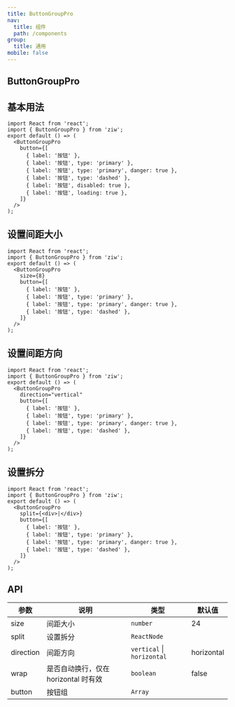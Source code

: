 ```yaml
---
title: ButtonGroupPro
nav:
  title: 组件
  path: /components
group:
  title: 通用
mobile: false
---
```


## ButtonGroupPro

## 基本用法

```tsx
import React from 'react';
import { ButtonGroupPro } from 'ziw';
export default () => (
  <ButtonGroupPro
    button={[
      { label: '按钮' },
      { label: '按钮', type: 'primary' },
      { label: '按钮', type: 'primary', danger: true },
      { label: '按钮', type: 'dashed' },
      { label: '按钮', disabled: true },
      { label: '按钮', loading: true },
    ]}
  />
);
```

## 设置间距大小

```tsx
import React from 'react';
import { ButtonGroupPro } from 'ziw';
export default () => (
  <ButtonGroupPro
    size={8}
    button={[
      { label: '按钮' },
      { label: '按钮', type: 'primary' },
      { label: '按钮', type: 'primary', danger: true },
      { label: '按钮', type: 'dashed' },
    ]}
  />
);
```

## 设置间距方向

```tsx
import React from 'react';
import { ButtonGroupPro } from 'ziw';
export default () => (
  <ButtonGroupPro
    direction="vertical"
    button={[
      { label: '按钮' },
      { label: '按钮', type: 'primary' },
      { label: '按钮', type: 'primary', danger: true },
      { label: '按钮', type: 'dashed' },
    ]}
  />
);
```

## 设置拆分

```tsx
import React from 'react';
import { ButtonGroupPro } from 'ziw';
export default () => (
  <ButtonGroupPro
    split={<div>|</div>}
    button={[
      { label: '按钮' },
      { label: '按钮', type: 'primary' },
      { label: '按钮', type: 'primary', danger: true },
      { label: '按钮', type: 'dashed' },
    ]}
  />
);
```

## API

| 参数      | 说明                                 | 类型                       | 默认值     |
| --------- | ------------------------------------ | -------------------------- | ---------- |
| size      | 间距大小                             | `number`                   | 24         |
| split     | 设置拆分                             | `ReactNode`                |            |
| direction | 间距方向                             | `vertical` \| `horizontal` | horizontal |
| wrap      | 是否自动换行，仅在 horizontal 时有效 | `boolean`                  | false      |
| button    | 按钮组                               | `Array`                    |            |
